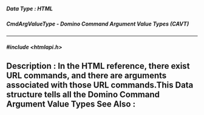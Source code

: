 ##### Data Type : HTML
##### CmdArgValueType - Domino Command Argument Value Types (CAVT)
---
##### #include <htmlapi.h>
**Description :**
In the HTML reference, there exist URL commands, and there are arguments 
associated with those URL commands.This Data structure tells all the Domino 
Command Argument Value Types 
**See Also :**
[](D:/md_files/.md)
---
